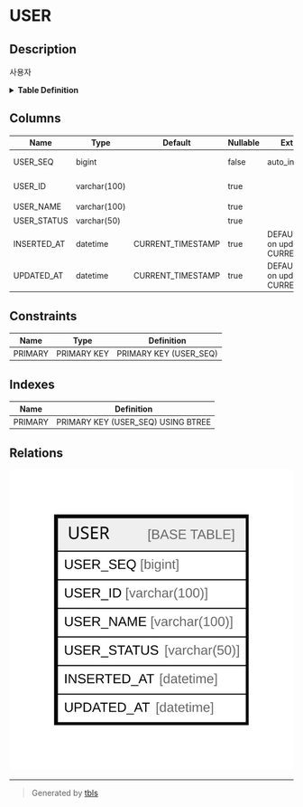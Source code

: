 # USER

## Description

사용자

<details>
<summary><strong>Table Definition</strong></summary>

```sql
CREATE TABLE `USER` (
  `USER_SEQ` bigint NOT NULL AUTO_INCREMENT COMMENT '사용자 SEQ',
  `USER_ID` varchar(100) DEFAULT NULL COMMENT '사용자 아이디',
  `USER_NAME` varchar(100) DEFAULT NULL COMMENT '사용자 명',
  `USER_STATUS` varchar(50) DEFAULT NULL COMMENT '회원 상태',
  `INSERTED_AT` datetime DEFAULT CURRENT_TIMESTAMP ON UPDATE CURRENT_TIMESTAMP COMMENT '등록일자',
  `UPDATED_AT` datetime DEFAULT CURRENT_TIMESTAMP ON UPDATE CURRENT_TIMESTAMP COMMENT '수정일자',
  PRIMARY KEY (`USER_SEQ`)
) ENGINE=InnoDB AUTO_INCREMENT=[Redacted by tbls] DEFAULT CHARSET=utf8mb4 COLLATE=utf8mb4_0900_ai_ci COMMENT='사용자'
```

</details>

## Columns

| Name | Type | Default | Nullable | Extra Definition | Children | Parents | Comment |
| ---- | ---- | ------- | -------- | ---------------- | -------- | ------- | ------- |
| USER_SEQ | bigint |  | false | auto_increment |  |  | 사용자 SEQ |
| USER_ID | varchar(100) |  | true |  |  |  | 사용자 아이디 |
| USER_NAME | varchar(100) |  | true |  |  |  | 사용자 명 |
| USER_STATUS | varchar(50) |  | true |  |  |  | 회원 상태 |
| INSERTED_AT | datetime | CURRENT_TIMESTAMP | true | DEFAULT_GENERATED on update CURRENT_TIMESTAMP |  |  | 등록일자 |
| UPDATED_AT | datetime | CURRENT_TIMESTAMP | true | DEFAULT_GENERATED on update CURRENT_TIMESTAMP |  |  | 수정일자 |

## Constraints

| Name | Type | Definition |
| ---- | ---- | ---------- |
| PRIMARY | PRIMARY KEY | PRIMARY KEY (USER_SEQ) |

## Indexes

| Name | Definition |
| ---- | ---------- |
| PRIMARY | PRIMARY KEY (USER_SEQ) USING BTREE |

## Relations

![er](USER.svg)

---

> Generated by [tbls](https://github.com/k1LoW/tbls)
